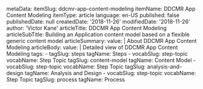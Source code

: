 metaData:
    itemSlug: ddcmr-app-content-modeling
    itemName: DDCMR App Content Modeling
    itemType: article
    language: en-US
    published: false
    publishedDate: null
    createdDate: '2018-11-26'
    modifiedDate: '2018-11-26'
author: 'Victor Kane'
articleTitle: DDCMR App Content Modeling
articleSubTitle: Building an Application content model based on a flexible generic content model
articleSummary:
    value: |
        About DDCMR App Content Modeling
articleBody:
    value: |
        Detailed view of DDCMR App Content Modeling
tags:
    - tagSlug: steps
      tagName: Steps
    - vocabSlug: step-topic
      vocabName: Step Topic
      tagSlug: content-model
      tagName: Content Model
    - vocabSlug: step-topic
      vocabName: Step Topic
      tagSlug: analysis-and-design
      tagName: Analysis and Design
    - vocabSlug: step-topic
      vocabName: Step Topic
      tagSlug: process
      tagName: Process
